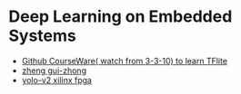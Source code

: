 # Deep Learning on Embedded Systems

- [Github CourseWare( watch from 3-3-10) to learn TFlite](https://github.com/tinyMLx/colabs)
- [zheng gui-zhong](https://implementation.ee.nthu.edu.tw/competition/groups/dc766baf-7867-495d-8b2f-4da27de9d84d/attachments/poster?download=0)
- [yolo-v2 xilinx fpga](https://github.com/dhm2013724/yolov2_xilinx_fpga)